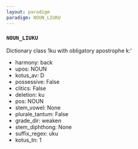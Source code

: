 ```yaml
---
layout: paradigm
paradigm: NOUN_LIUKU
---
```

### ` NOUN_LIUKU `

Dictionary class 1ku with obligatory apostrophe k:’
* harmony: back
* upos: NOUN
* kotus_av: D
* possessive: False
* clitics: False
* deletion: ku
* pos: NOUN
* stem_vowel: None
* plurale_tantum: False
* grade_dir: weaken
* stem_diphthong: None
* suffix_regex: uku
* kotus_tn: 1
